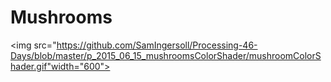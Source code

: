 # Mushrooms
<img src="https://github.com/SamIngersoll/Processing-46-Days/blob/master/p_2015_06_15_mushroomsColorShader/mushroomColorShader.gif"width="600">
